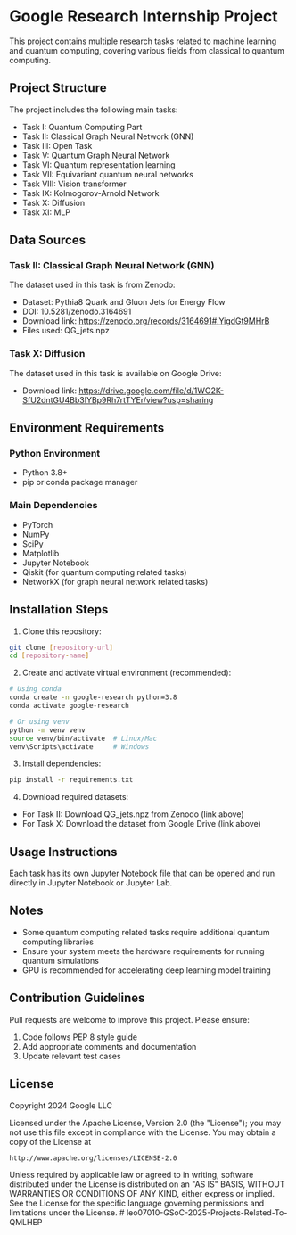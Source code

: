# Google Research Internship Project

This project contains multiple research tasks related to machine learning and quantum computing, covering various fields from classical to quantum computing.

## Project Structure

The project includes the following main tasks:

- Task I: Quantum Computing Part
- Task II: Classical Graph Neural Network (GNN)
- Task III: Open Task
- Task V: Quantum Graph Neural Network
- Task VI: Quantum representation learning
- Task VII: Equivariant quantum neural networks
- Task VIII: Vision transformer
- Task IX: Kolmogorov-Arnold Network
- Task X: Diffusion
- Task XI: MLP

## Data Sources

### Task II: Classical Graph Neural Network (GNN)
The dataset used in this task is from Zenodo:
- Dataset: Pythia8 Quark and Gluon Jets for Energy Flow
- DOI: 10.5281/zenodo.3164691
- Download link: https://zenodo.org/records/3164691#.YigdGt9MHrB
- Files used: QG_jets.npz

### Task X: Diffusion
The dataset used in this task is available on Google Drive:
- Download link: https://drive.google.com/file/d/1WO2K-SfU2dntGU4Bb3IYBp9Rh7rtTYEr/view?usp=sharing

## Environment Requirements

### Python Environment
- Python 3.8+
- pip or conda package manager

### Main Dependencies
- PyTorch
- NumPy
- SciPy
- Matplotlib
- Jupyter Notebook
- Qiskit (for quantum computing related tasks)
- NetworkX (for graph neural network related tasks)

## Installation Steps

1. Clone this repository:
```bash
git clone [repository-url]
cd [repository-name]
```

2. Create and activate virtual environment (recommended):
```bash
# Using conda
conda create -n google-research python=3.8
conda activate google-research

# Or using venv
python -m venv venv
source venv/bin/activate  # Linux/Mac
venv\Scripts\activate     # Windows
```

3. Install dependencies:
```bash
pip install -r requirements.txt
```

4. Download required datasets:
- For Task II: Download QG_jets.npz from Zenodo (link above)
- For Task X: Download the dataset from Google Drive (link above)

## Usage Instructions

Each task has its own Jupyter Notebook file that can be opened and run directly in Jupyter Notebook or Jupyter Lab.

## Notes

- Some quantum computing related tasks require additional quantum computing libraries
- Ensure your system meets the hardware requirements for running quantum simulations
- GPU is recommended for accelerating deep learning model training

## Contribution Guidelines

Pull requests are welcome to improve this project. Please ensure:
1. Code follows PEP 8 style guide
2. Add appropriate comments and documentation
3. Update relevant test cases

## License

Copyright 2024 Google LLC

Licensed under the Apache License, Version 2.0 (the "License");
you may not use this file except in compliance with the License.
You may obtain a copy of the License at

    http://www.apache.org/licenses/LICENSE-2.0

Unless required by applicable law or agreed to in writing, software
distributed under the License is distributed on an "AS IS" BASIS,
WITHOUT WARRANTIES OR CONDITIONS OF ANY KIND, either express or implied.
See the License for the specific language governing permissions and
limitations under the License. #   l e o 0 7 0 1 0 - G S o C - 2 0 2 5 - P r o j e c t s - R e l a t e d - T o - Q M L H E P  
 
